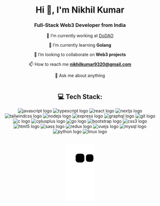 <div align="center">

<h1>Hi 👋, I'm Nikhil Kumar</h1>
<h3>Full-Stack Web3 Developer from India</h3>

🔭 I’m currently working at [DoDAO](https://github.com/DoDAO-io)<br>

🌱 I’m currently learning **Golang**<br>

👯 I’m looking to collaborate on **Web3 projects**<br>

📫 How to reach me **nikhilkumar9320@gmail.com**<br>

💬 Ask me about anything<br>
<br>

<h2>💻 Tech Stack:</h2>
<div align="center">
  <img src="https://cdn.jsdelivr.net/gh/devicons/devicon/icons/javascript/javascript-original.svg" height="30" width="42" alt="javascript logo"  />
  <img src="https://cdn.jsdelivr.net/gh/devicons/devicon/icons/typescript/typescript-original.svg" height="30" width="42" alt="typescript logo"  />
  <img src="https://cdn.jsdelivr.net/gh/devicons/devicon/icons/react/react-original.svg" height="30" width="42" alt="react logo"  />
  <img src="https://cdn.jsdelivr.net/gh/devicons/devicon/icons/nextjs/nextjs-original.svg" height="30" width="42" alt="nextjs logo"  />
  <img src="https://cdn.jsdelivr.net/gh/devicons/devicon/icons/tailwindcss/tailwindcss-plain.svg" height="30" width="42" alt="tailwindcss logo"  />
  <img src="https://cdn.jsdelivr.net/gh/devicons/devicon/icons/nodejs/nodejs-original.svg" height="30" width="42" alt="nodejs logo"  />
  <img src="https://cdn.jsdelivr.net/gh/devicons/devicon/icons/express/express-original.svg" height="30" width="42" alt="express logo"  />
  <img src="https://cdn.jsdelivr.net/gh/devicons/devicon/icons/graphql/graphql-plain.svg" height="30" width="42" alt="graphql logo"  />
  <img src="https://cdn.jsdelivr.net/gh/devicons/devicon/icons/git/git-original.svg" height="30" width="42" alt="git logo"  />
  <img src="https://cdn.jsdelivr.net/gh/devicons/devicon/icons/c/c-original.svg" height="30" width="42" alt="c logo"  />
  <img src="https://cdn.jsdelivr.net/gh/devicons/devicon/icons/cplusplus/cplusplus-original.svg" height="30" width="42" alt="cplusplus logo"  />
  <img src="https://cdn.jsdelivr.net/gh/devicons/devicon/icons/go/go-original.svg" height="30" width="42" alt="go logo"  />
  <img src="https://cdn.jsdelivr.net/gh/devicons/devicon/icons/bootstrap/bootstrap-original.svg" height="30" width="42" alt="bootstrap logo"  />
  <img src="https://cdn.jsdelivr.net/gh/devicons/devicon/icons/css3/css3-original.svg" height="30" width="42" alt="css3 logo"  />
  <img src="https://cdn.jsdelivr.net/gh/devicons/devicon/icons/html5/html5-original.svg" height="30" width="42" alt="html5 logo"  />
  <img src="https://cdn.jsdelivr.net/gh/devicons/devicon/icons/sass/sass-original.svg" height="30" width="42" alt="sass logo"  />
  <img src="https://cdn.jsdelivr.net/gh/devicons/devicon/icons/redux/redux-original.svg" height="30" width="42" alt="redux logo"  />
  <img src="https://cdn.jsdelivr.net/gh/devicons/devicon/icons/vuejs/vuejs-original.svg" height="30" width="42" alt="vuejs logo"  />
  <img src="https://cdn.jsdelivr.net/gh/devicons/devicon/icons/mysql/mysql-original.svg" height="30" width="42" alt="mysql logo"  />
  <img src="https://cdn.jsdelivr.net/gh/devicons/devicon/icons/python/python-original.svg" height="30" width="42" alt="python logo"  />
  <img src="https://cdn.jsdelivr.net/gh/devicons/devicon/icons/linux/linux-original.svg" height="30" width="42" alt="linux logo"  />
</div>

<br>

<!--
<h2> 📊 GitHub Stats:</h2>
![](https://github-readme-stats.vercel.app/api?username=thehashmap&theme=transparent&hide_border=true&include_all_commits=false&count_private=true&card_width=420px&hide_title=true&show_icons=true)
![](https://github-readme-streak-stats.herokuapp.com/?user=thehashmap&theme=transparent&hide_border=true&card_width=420px)
![](https://github-readme-stats.vercel.app/api/top-langs/?username=thehashmap&theme=transparent&hide_border=true&include_all_commits=false&count_private=true&layout=compact&card_width=420px&hide_title=true)

<br>

<h2>Connect with me:</h2>
<p>
<a href="https://twitter.com/thehashmap" target="blank"><img align="center" src="https://raw.githubusercontent.com/rahuldkjain/github-profile-readme-generator/master/src/images/icons/Social/twitter.svg" alt="thehashmap" height="30" width="40" /></a>
<a href="https://linkedin.com/in/nikhil-kumar-iit-bhu" target="blank"><img align="center" src="https://raw.githubusercontent.com/rahuldkjain/github-profile-readme-generator/master/src/images/icons/Social/linked-in-alt.svg" alt="nikhil-kumar-iit-bhu" height="30" width="40" /></a>
<a href="hashmap#6608" target="blank"><img src="https://raw.githubusercontent.com/maurodesouza/profile-readme-generator/master/src/assets/icons/social/discord/default.svg" width="40" height="30" alt="discord logo"  /></a>
<a href="https://www.leetcode.com/thehashmap" target="blank"><img align="center" src="https://raw.githubusercontent.com/rahuldkjain/github-profile-readme-generator/master/src/images/icons/Social/leet-code.svg" alt="thehashmap" height="30" width="40" /></a>
</p>
-->
![Snake animation](https://github.com/thehashmap/thehashmap/blob/output/github-contribution-grid-snake.svg)

###


